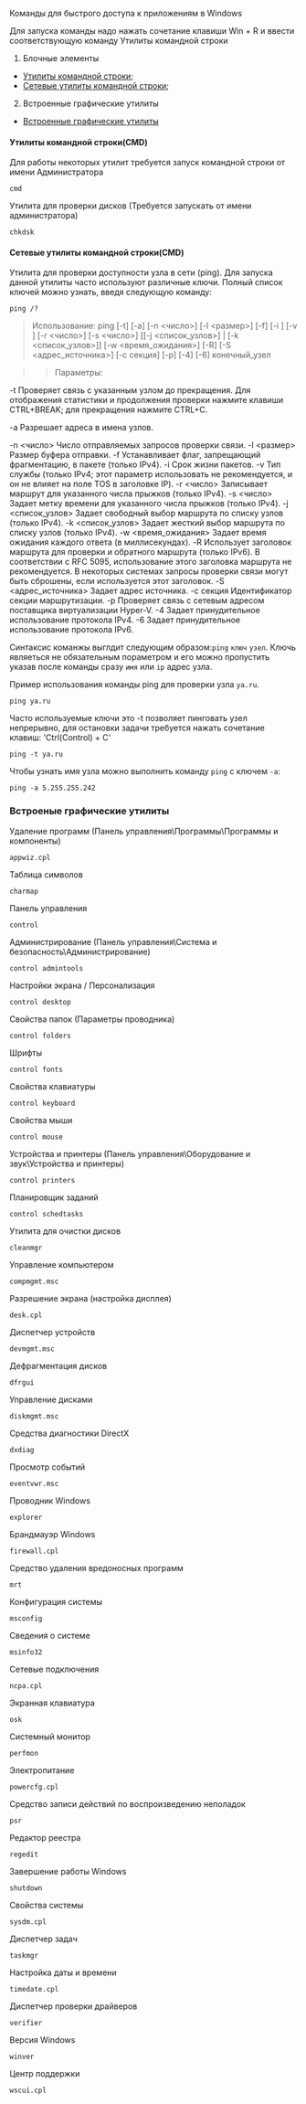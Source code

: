 Команды для быстрого доступа к приложениям в Windows

Для запуска команды надо нажать сочетание клавиши Win + R и ввести соответствующую команду
Утилиты командной строки 

1. Блочные элементы
 + [Утилиты командной строки](#UtilCMD);
 + [Сетевые утилиты командной строки](#NetCMD);
2. Встроенные графические утилиты
 + [Встроенные графические утилиты](#UtilGUI)


#### <a name="UtilCMD"></a>   Утилиты командной строки(CMD)


Для работы некоторых утилит требуется запуск командной строки от имени Администратора 
 
    cmd

Утилита для проверки дисков (Требуется запускать от имени администратора)

    chkdsk


#### <a name="NetCMD"></a>    Сетевые утилиты командной строки(CMD)


Утилита для проверки доступности узла в сети (ping). Для запуска данной утилиты часто используют различные ключи. Полный список ключей можно узнать, введя следующую команду:

    ping /?


>Использование: ping [-t] [-a] [-n <число>] [-l <размер>] [-f] [-i <TTL>]
                    [-v <TOS>] [-r <число>] [-s <число>]
                    [[-j <список_узлов>] | [-k <список_узлов>]]
                    [-w <время_ожидания>] [-R] [-S <адрес_источника>]
                    [-c секция] [-p] [-4] [-6] конечный_узел

>>Параметры:
  
-t Проверяет связь с указанным узлом до прекращения. Для отображения статистики и продолжения проверки нажмите клавиши CTRL+BREAK; для прекращения нажмите CTRL+C.

-a Разрешает адреса в имена узлов.

-n <число>           Число отправляемых запросов проверки связи.
  -l <размер>          Размер буфера отправки.
  -f                   Устанавливает флаг, запрещающий фрагментацию,
                       в пакете (только IPv4).
  -i <TTL>             Срок жизни пакетов.
  -v <TOS>             Тип службы (только IPv4; этот параметр
                       использовать не рекомендуется, и он не влияет на поле
                       TOS в заголовке IP).
  -r <число>           Записывает маршрут для указанного числа прыжков
                       (только IPv4).
  -s <число>           Задает метку времени для указанного числа прыжков
                       (только IPv4).
  -j <список_узлов>    Задает свободный выбор маршрута по списку узлов
                       (только IPv4).
  -k <список_узлов>    Задает жесткий выбор маршрута по списку узлов
                       (только IPv4).
  -w <время_ожидания>  Задает время ожидания каждого ответа (в миллисекундах).
  -R                   Использует заголовок маршрута для проверки и обратного
                       маршрута (только IPv6). В соответствии с RFC 5095,
                       использование этого заголовка маршрута не рекомендуется.
                       В некоторых системах запросы проверки связи могут быть
                       сброшены, если используется этот заголовок.
  -S <адрес_источника> Задает адрес источника.
  -c секция            Идентификатор секции маршрутизации.
  -p                   Проверяет связь с сетевым адресом поставщика
                       виртуализации Hyper-V.
  -4                   Задает принудительное использование протокола IPv4.
  -6                   Задает принудительное использование протокола IPv6.

Синтаксис команжы выглдит следующим образом:`ping` `ключ` `узел`. Ключь являеться не обязательным пораметром и его можно пропустить указав после команды сразу `имя` или `ip` адрес узла. 

Пример использования команды ping для проверки узла `ya.ru`.

    ping ya.ru

Часто используемые ключи это -t позволяет пинговать узел непрерывно, для остановки задачи требуется нажать cочетание клавиш: 'Ctrl(Control) + C'

    ping -t ya.ru

Чтобы узнать имя узла можно выполнить команду `ping` с ключем `-a`:

    ping -a 5.255.255.242


### <a name="UtilGUI" />    Встроеные графические утилиты


Удаление программ (Панель управления\Программы\Программы и компоненты)
 
    appwiz.cpl

Таблица символов
   
    charmap

Панель управления

    control

Администрирование (Панель управления\Система и безопасность\Администрирование)

    control admintools

Настройки экрана / Персонализация

    control desktop

Свойства папок (Параметры проводника)

    control folders

Шрифты

    control fonts

Свойства клавиатуры

    control keyboard

Свойства мыши

    control mouse

Устройства и принтеры (Панель управления\Оборудование и звук\Устройства и принтеры)

    control printers

Планировщик заданий

    control schedtasks
 
Утилита для очистки дисков

    cleanmgr

Управление компьютером

    compmgmt.msc

Разрешение экрана (настройка дисплея)

    desk.cpl

Диспетчер устройств

    devmgmt.msc

Дефрагментация дисков

    dfrgui

Управление дисками
    
    diskmgmt.msc

Средства диагностики DirectX

    dxdiag

Просмотр событий

    eventvwr.msc

Проводник Windows

    explorer

Брандмауэр Windows

    firewall.cpl

Средство удаления вредоносных программ

    mrt

Конфигурация системы

    msconfig

Сведения о системе
    
    msinfo32

Сетевые подключения
    
    ncpa.cpl

Экранная клавиатура

    osk

Системный монитор
    
    perfmon

Электропитание

    powercfg.cpl


Средство записи действий по воспроизведению неполадок
    
    psr

Редактор реестра
    
    regedit

Завершение работы Windows

    shutdown

Свойства системы

    sysdm.cpl

Диспетчер задач

    taskmgr

Настройка даты и времени

    timedate.cpl

Диспетчер проверки драйверов

    verifier

Версия Windows
    
    winver

Центр поддержки
    
    wscui.cpl
